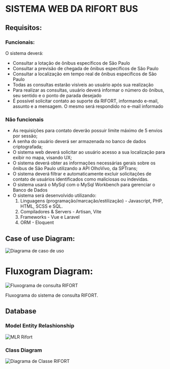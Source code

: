 # SISTEMA WEB DA RIFORT BUS

## Requisitos:

### Funcionais:
O sistema deverá:
* Consultar a lotação de ônibus específicos de São Paulo
* Consultar a previsão de chegada de ônibus específicos de São Paulo
* Consultar a localização em tempo real de ônibus específicos de São Paulo
* Todas as consultas estarão visíveis ao usuário após sua realização
* Para realizar as consultas, usuário deverá informar o número do ônibus, seu sentido e o ponto de parada desejado
* É possível solicitar contato ao suporte da RIFORT, informando e-mail, assunto e a mensagem. O mesmo será respondido no e-mail informado

### Não funcionais

* As requisições para contato deverão possuir limite máximo de 5 envios por sessão;
* A senha do usuário deverá ser armazenada no banco de dados criptografada;
* O sistema web deverá solicitar ao usuário acesso a sua localização para exibir no mapa, visando UX;
* O sistema deverá obter as informações necessárias gerais sobre os ônibus de São Paulo utilizando a API OlhoVivo, da SPTrans;
* O sistema deverá filtrar e automaticamente excluir solicitações de contato de usuários identificados como maliciosas ou indevidas.
* O sistema usará o MySql com o MySql Workbench para gerenciar o Banco de Dados
* O sistema será desenvolvido utilizando:
    1. Linguagens (programação/marcação/estilização) - Javascript, PHP, HTML, SCSS e SQL.
    2. Compiladores & Servers - Artisan, Vite
    3. Frameworks - Vue e Laravel
    4. ORM - Eloquent

## Case of use Diagram:

![Diagrama de caso de uso](https://github.com/RafaelDuarteF/rifort-web-vue-laravel/assets/103393497/50b8b661-60b2-4aa7-9b6d-8d64c1e8fb27)

# Fluxogram Diagram:

![Fluxograma de consulta RIFORT](https://github.com/RafaelDuarteF/rifort-web-vue-laravel/assets/103393497/3621e020-1292-4fc6-9548-8930d5fa2411)

Fluxograma do sistema de consulta RIFORT.

## Database

### Model Entity Relashionship

![MLR Rifort](https://github.com/RafaelDuarteF/rifort-web-vue-laravel/assets/103393497/352ee180-d02b-4c81-abf6-1ebf584700da)

### Class Diagram

![Diagrama de Classe RIFORT](https://github.com/RafaelDuarteF/rifort-web-vue-laravel/assets/103393497/dafff9b7-125a-467e-a290-225c9995083a)
